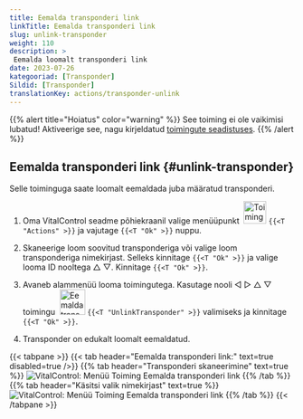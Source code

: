 ```yaml
---
title: Eemalda transponderi link
linkTitle: Eemalda transponderi link
slug: unlink-transponder
weight: 110
description: >
 Eemalda loomalt transponderi link
date: 2023-07-26
kategooriad: [Transponder]
Sildid: [Transponder]
translationKey: actions/transponder-unlink
---
```

{{% alert title="Hoiatus" color="warning" %}}
See toiming ei ole vaikimisi lubatud! Aktiveerige see, nagu kirjeldatud [toimingute seadistuses](../setting/).
{{% /alert %}}

## Eemalda transponderi link {#unlink-transponder}

Selle toiminguga saate loomalt eemaldada juba määratud transponderi.

1. Oma VitalControl seadme põhiekraanil valige menüüpunkt &nbsp;<img src="/icons/actions.svg" width="40" align="bottom" alt="Toimingud" /> `{{<T "Actions" >}}` ja vajutage `{{<T "Ok" >}}` nuppu.

2. Skaneerige loom soovitud transponderiga või valige loom transponderiga nimekirjast. Selleks kinnitage `{{<T "Ok" >}}` ja valige looma ID nooltega △ ▽. Kinnitage `{{<T "Ok" >}}`.

3. Avaneb alammenüü looma toimingutega. Kasutage nooli ◁ ▷ △ ▽ toimingu &nbsp;<img src="/icons/actions/unlink-transponder.svg" width="45" align="bottom" alt="Eemalda transponderi link" /> `{{<T "UnlinkTransponder" >}}` valimiseks ja kinnitage `{{<T "Ok" >}}`.

4. Transponder on edukalt loomalt eemaldatud.

{{< tabpane >}}
{{< tab header="Eemalda transponderi link:" text=true disabled=true />}}
{{% tab header="Transponderi skaneerimine" text=true %}}
![VitalControl: Menüü Toiming Eemalda transponderi link](../images/unlinktransponder-scan.png "Eemalda transponderi link")
{{% /tab %}}
{{% tab header="Käsitsi valik nimekirjast" text=true %}}
![VitalControl: Menüü Toiming Eemalda transponderi link](../images/unlinktransponder.png "Eemalda transponderi link")
{{% /tab %}}
{{< /tabpane >}}
